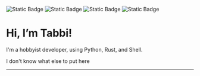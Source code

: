 ![Static Badge](https://img.shields.io/badge/Discord-%40tabbifox-5865F2?logo=Discord&logoColor=%235865F2&link=discord.com%2Fusers%2F1122843694106681354)
![Static Badge](https://img.shields.io/badge/email-tabbifox%40proton.me-9A2BE2?style=flat-square&logo=protonmail&link=mailto%3Atabbifox%40proton.me)
![Static Badge](https://img.shields.io/badge/pronouns.page-violet?style=flat-square&logo=pronounsdotpage&color=violet&link=https%3A%2F%2Fen.pronouns.page%2F%40tabbifox)
![Static Badge](https://img.shields.io/badge/%F0%9F%92%97_Trans_rights_are-human_rights-AB7BFF?style=flat-square)

#  Hi, I’m Tabbi!
I'm a hobbyist developer, using Python, Rust, and Shell.

I don't know what else to put here

---
 








